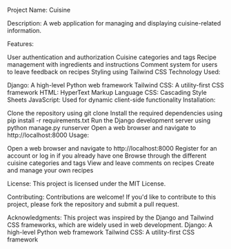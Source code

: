 Project Name: Cuisine

Description: A web application for managing and displaying cuisine-related information.

Features:

User authentication and authorization
Cuisine categories and tags
Recipe management with ingredients and instructions
Comment system for users to leave feedback on recipes
Styling using Tailwind CSS
Technology Used:

Django: A high-level Python web framework
Tailwind CSS: A utility-first CSS framework
HTML: HyperText Markup Language
CSS: Cascading Style Sheets
JavaScript: Used for dynamic client-side functionality
Installation:

Clone the repository using git clone
Install the required dependencies using pip install -r requirements.txt
Run the Django development server using python manage.py runserver
Open a web browser and navigate to http://localhost:8000
Usage:

Open a web browser and navigate to http://localhost:8000
Register for an account or log in if you already have one
Browse through the different cuisine categories and tags
View and leave comments on recipes
Create and manage your own recipes

License:
This project is licensed under the MIT License.

Contributing:
Contributions are welcome! If you'd like to contribute to this project, please fork the repository and submit a pull request.

Acknowledgments:
This project was inspired by the Django and Tailwind CSS frameworks, which are widely used in web development.
Django: A high-level Python web framework
Tailwind CSS: A utility-first CSS framework


